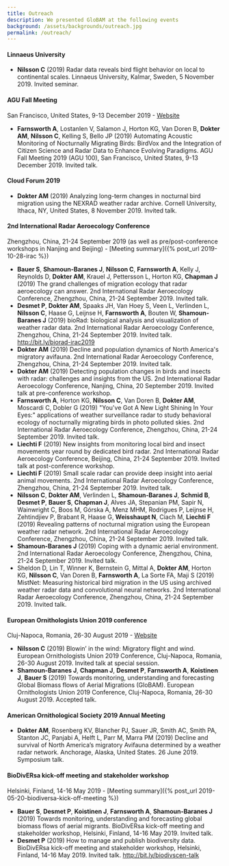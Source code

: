 ```yaml
---
title: Outreach
description: We presented GloBAM at the following events
background: /assets/backgrounds/outreach.jpg
permalink: /outreach/
---
```


#### Linnaeus University

- **Nilsson C** (2019) Radar data reveals bird flight behavior on local to continental scales. Linnaeus University, Kalmar, Sweden, 5 November 2019. Invited seminar.

#### AGU Fall Meeting

San Francisco, United States, 9-13 December 2019 - [Website](https://www.agu.org/fall-meeting)

- **Farnsworth A**, Lostanlen V, Salamon J, Horton KG, Van Doren B, **Dokter AM**, **Nilsson C**, Kelling S, Bello JP (2019) Automating Acoustic Monitoring of Nocturnally Migrating Birds: BirdVox and the Integration of Citizen Science and Radar Data to Enhance Evolving Paradigms. AGU Fall Meeting 2019 (AGU 100), San Francisco, United States, 9-13 December 2019. Invited talk.

#### Cloud Forum 2019

- **Dokter AM** (2019) Analyzing long-term changes in nocturnal bird migration using the NEXRAD weather radar archive. Cornell University, Ithaca, NY, United States, 8 November 2019. Invited talk.

#### 2nd International Radar Aeroecology Conference

Zhengzhou, China, 21-24 September 2019 (as well as pre/post-conference workshops in Nanjing and Beijing) - [Meeting summary]({% post_url 2019-10-28-irac %})

- **Bauer S**, **Shamoun-Baranes J**, **Nilsson C**, **Farnsworth A**, Kelly J, Reynolds D, **Dokter AM**, Krauel J, Pettersson L, Horton KG, **Chapman J** (2019) The grand challenges of migration ecology that radar aeroecology can answer. 2nd International Radar Aeroecology Conference, Zhengzhou, China, 21-24 September 2019. Invited talk.
- **Desmet P**, **Dokter AM**, Spaaks JH, Van Hoey S, Veen L, Verlinden L, **Nilsson C**, Haase G, Leijnse H, **Farnsworth A**, Bouten W, **Shamoun‐Baranes J** (2019) bioRad: biological analysis and visualization of weather radar data. 2nd International Radar Aeroecology Conference, Zhengzhou, China, 21-24 September 2019. Invited talk. <http://bit.ly/biorad-irac2019>
- **Dokter AM** (2019) Decline and population dynamics of North America's migratory avifauna. 2nd International Radar Aeroecology Conference, Zhengzhou, China, 21-24 September 2019. Invited talk.
- **Dokter AM** (2019) Detecting population changes in birds and insects with radar: challenges and insights from the US. 2nd International Radar Aeroecology Conference, Nanjing, China, 20 September 2019. Invited talk at pre-conference workshop.
- **Farnsworth A**, Horton KG, **Nilsson C**, Van Doren B, **Dokter AM**, Moscardi C, Dobler G (2019) "You've Got A New Light Shining In Your Eyes:" applications of weather surveillance radar to study behavioral ecology of nocturnally migrating birds in photo polluted skies. 2nd International Radar Aeroecology Conference, Zhengzhou, China, 21-24 September 2019. Invited talk.
- **Liechti F** (2019) New insights from monitoring local bird and insect
movements year round by dedicated bird radar. 2nd International Radar Aeroecology Conference, Beijing, China, 21-24 September 2019. Invited talk at post-conference workshop.
- **Liechti F** (2019) Small scale radar can provide deep insight into aerial
animal movements. 2nd International Radar Aeroecology Conference, Zhengzhou, China, 21-24 September 2019. Invited talk.
- **Nilsson C**, **Dokter AM**, Verlinden L, **Shamoun‐Baranes J**, **Schmid B**, **Desmet P**, **Bauer S**, **Chapman J**, Alves JA, Stepanian PM, Sapir N, Wainwright C, Boos M, Górska A, Menz MHM, Rodrigues P, Leijnse H, Zehtindjiev P, Brabant R, Haase G, **Weisshaupt N**, Ciach M, **Liechti F** (2019) Revealing patterns of nocturnal migration using the European weather radar network. 2nd International Radar Aeroecology Conference, Zhengzhou, China, 21-24 September 2019. Invited talk.
- **Shamoun-Baranes J** (2019) Coping with a dynamic aerial environment. 2nd International Radar Aeroecology Conference, Zhengzhou, China, 21-24 September 2019. Invited talk.
- Sheldon D, Lin T, Winner K, Bernstein G, Mittal A, **Dokter AM**, Horton KG, **Nilsson C**, Van Doren B, **Farnsworth A**, La Sorte FA, Maji S (2019) MistNet: Measuring historical bird migration in the US using archived weather radar data and convolutional neural networks. 2nd International Radar Aeroecology Conference, Zhengzhou, China, 21-24 September 2019. Invited talk.

#### European Ornithologists Union 2019 conference

Cluj-Napoca, Romania, 26-30 August 2019 - [Website](https://eounion.org/about/previous-conferences/cluj-napoca-2019/)

- **Nilsson C** (2019) Blowin’ in the wind: Migratory flight and wind. European Ornithologists Union 2019 Conference, Cluj-Napoca, Romania, 26-30 August 2019. Invited talk at special session.
- **Shamoun-Baranes J**, **Chapman J**, **Desmet P**, **Farnsworth A**, **Koistinen J**, **Bauer S** (2019) Towards monitoring, understanding and forecasting Global Biomass flows of Aerial Migrations (GloBAM). European Ornithologists Union 2019 Conference, Cluj-Napoca, Romania, 26-30 August 2019. Accepted talk.


#### American Ornithological Society 2019 Annual Meeting

- **Dokter AM**, Rosenberg KV, Blancher PJ, Sauer JR, Smith AC, Smith PA, Stanton JC, Panjabi A, Helft L, Parr M, Marra PM (2019) Decline and survival of North America’s migratory Avifauna determined by a weather radar network. Anchorage, Alaska, United States. 26 June 2019. Symposium talk.

#### BioDivERsa kick-off meeting and stakeholder workshop

Helsinki, Finland, 14-16 May 2019 - [Meeting summary]({% post_url 2019-05-20-biodiversa-kick-off-meeting %})

- **Bauer S**, **Desmet P**, **Koistinen J**, **Farnsworth A**, **Shamoun-Baranes J** (2019) Towards monitoring, understanding and forecasting global biomass flows of aerial migrants. BioDivERsa kick-off meeting and stakeholder workshop, Helsinki, Finland, 14-16 May 2019. Invited talk.
- **Desmet P** (2019) How to manage and publish biodiversity data. BioDivERsa kick-off meeting and stakeholder workshop, Helsinki, Finland, 14-16 May 2019. Invited talk. <http://bit.ly/biodivscen-talk>
